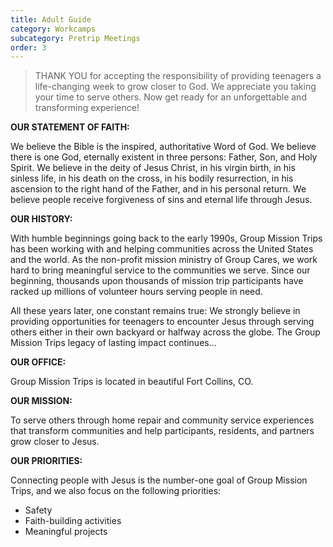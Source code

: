 ```yaml
---
title: Adult Guide
category: Workcamps
subcategory: Pretrip Meetings
order: 3
---
```


> THANK YOU for accepting the responsibility of providing teenagers a life-changing week to grow closer to God. We appreciate you taking your time to serve others. Now get ready for an unforgettable and transforming experience\!

**OUR STATEMENT OF FAITH:&nbsp;**

We believe the Bible is the inspired, authoritative Word of God. We believe there is one God, eternally existent in three persons: Father, Son, and Holy Spirit. We believe in the deity of Jesus Christ, in his virgin birth, in his sinless life, in his death on the cross, in his bodily resurrection, in his ascension to the right hand of the Father, and in his personal return. We believe people receive forgiveness of sins and eternal life through Jesus.&nbsp;

**OUR HISTORY:&nbsp;**

With humble beginnings going back to the early 1990s, Group Mission Trips has been working with and helping communities across the United States and the world. As the non-profit mission ministry of Group Cares, we work hard to bring meaningful service to the communities we serve. Since our beginning, thousands upon thousands of mission trip participants have racked up millions of volunteer hours serving people in need.&nbsp;

All these years later, one constant remains true: We strongly believe in providing opportunities for teenagers to encounter Jesus through serving others either in their own backyard or halfway across the globe. The Group Mission Trips legacy of lasting impact continues…&nbsp;

**OUR OFFICE:&nbsp;**

Group Mission Trips is located in beautiful Fort Collins, CO.&nbsp;

**OUR MISSION:&nbsp;**

To serve others through home repair and community service experiences that transform communities and help participants, residents, and partners grow closer to Jesus.

**OUR PRIORITIES:&nbsp;**

Connecting people with Jesus is the number-one goal of Group Mission Trips, and we also focus on the following priorities:&nbsp;

* Safety&nbsp;
* Faith-building activities&nbsp;
* Meaningful projects&nbsp;
